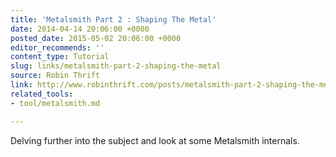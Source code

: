```yaml
---
title: 'Metalsmith Part 2 : Shaping The Metal'
date: 2014-04-14 20:06:00 +0000
posted_date: 2015-05-02 20:06:00 +0000
editor_recommends: ''
content_type: Tutorial
slug: links/metalsmith-part-2-shaping-the-metal
source: Robin Thrift
link: http://www.robinthrift.com/posts/metalsmith-part-2-shaping-the-metal/
related_tools:
- tool/metalsmith.md

---
```

Delving further into the subject and look at some Metalsmith internals.



